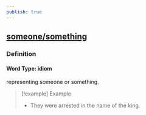 ```yaml
---
publish: true
---
```

## [someone/something](https://dictionary.cambridge.org/dictionary/english/someone/something)

### Definition
#### Word Type: idiom
representing someone or something.

>[!example] Example
> - They were arrested in the name of the king.

